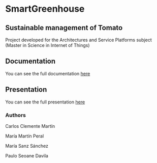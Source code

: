 # SmartGreenhouse
## Sustainable management of Tomato
Project developed for the Architectures and Service Platforms subject (Master in Science in Internet of Things)

## Documentation
You can see the full documentation [here](https://drive.google.com/file/d/1iTsLth1kTUGn-N5L1hfDHyeoAUmlOE6Q/view?usp=sharing)

## Presentation
You can see the full presentation [here](https://www.canva.com/design/DAE2eYOXRpI/ODA3DVH978nal-W1eKx4LA/view?utm_content=DAE2eYOXRpI&utm_campaign=designshare&utm_medium=link&utm_source=publishsharelink)

### Authors
Carlos Clemente Martín

María Martín Peral

María Sanz Sánchez

Paulo Seoane Davila


